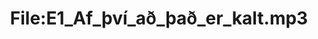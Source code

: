 ---
title: File:E1_Af_því_að_það_er_kalt.mp3
recording of: Af því að það er kalt.
reading speed: slow
speaker: E
license: CC0
---